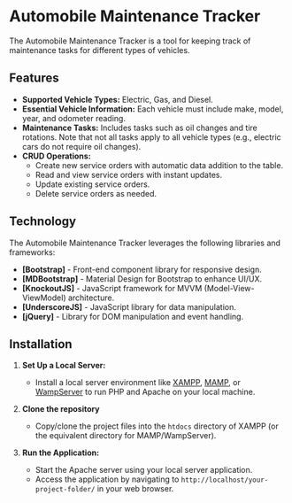 # Automobile Maintenance Tracker

The Automobile Maintenance Tracker is a tool for keeping track of maintenance tasks for different types of vehicles.

## Features

- **Supported Vehicle Types:** Electric, Gas, and Diesel.
- **Essential Vehicle Information:** Each vehicle must include make, model, year, and odometer reading.
- **Maintenance Tasks:** Includes tasks such as oil changes and tire rotations. Note that not all tasks apply to all vehicle types (e.g., electric cars do not require oil changes).
- **CRUD Operations:** 
  - Create new service orders with automatic data addition to the table.
  - Read and view service orders with instant updates.
  - Update existing service orders.
  - Delete service orders as needed.

## Technology

The Automobile Maintenance Tracker leverages the following libraries and frameworks:

- **[Bootstrap]** - Front-end component library for responsive design.
- **[MDBootstrap]** - Material Design for Bootstrap to enhance UI/UX.
- **[KnockoutJS]** - JavaScript framework for MVVM (Model-View-ViewModel) architecture.
- **[UnderscoreJS]** - JavaScript library for data manipulation.
- **[jQuery]** - Library for DOM manipulation and event handling.

## Installation

1. **Set Up a Local Server:**
   - Install a local server environment like [XAMPP](https://www.apachefriends.org/index.html), [MAMP](https://www.mamp.info/en/), or [WampServer](http://www.wampserver.com/en/) to run PHP and Apache on your local machine.

2. **Clone the repository**
   - Copy/clone the project files into the `htdocs` directory of XAMPP (or the equivalent directory for MAMP/WampServer).

5. **Run the Application:**
   - Start the Apache server using your local server application.
   - Access the application by navigating to `http://localhost/your-project-folder/` in your web browser.